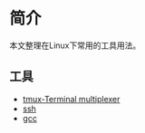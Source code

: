 # 简介

本文整理在Linux下常用的工具用法。

## 工具

* [tmux-Terminal multiplexer](tools/tmux.md)
* [ssh](tools/ssh.md)
* [gcc](tools/gcc.md)
